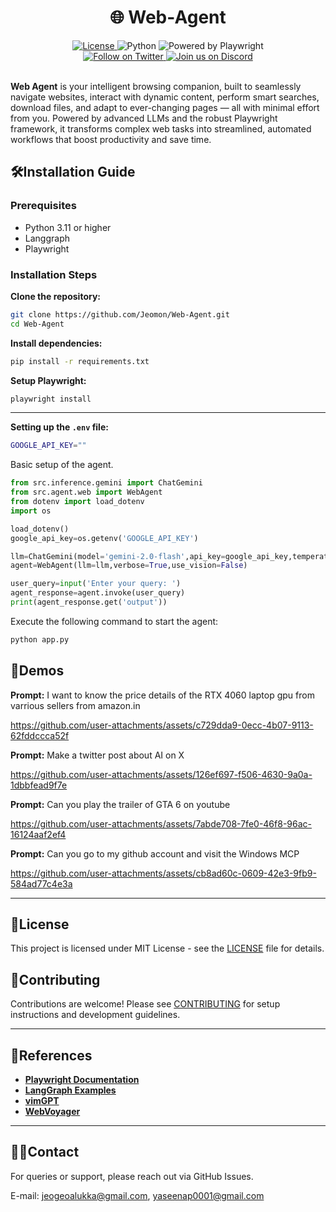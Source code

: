 <div align="center">

  <h1>🌐 Web-Agent</h1>

  <a href="https://github.com/Jeomon/Web-Agent/blob/main/LICENSE">
    <img src="https://img.shields.io/badge/license-MIT-green" alt="License">
  </a>
  <img src="https://img.shields.io/badge/python-3.12%2B-blue" alt="Python">
  <img src="https://img.shields.io/badge/Powered%20by-Playwright-45ba63?logo=playwright&logoColor=white" alt="Powered by Playwright">
  <br>

  <a href="https://x.com/computeraiagent">
    <img src="https://img.shields.io/badge/follow-%40computeraiagent-1DA1F2?logo=twitter&style=flat" alt="Follow on Twitter">
  </a>
  <a href="https://discord.com/invite/Aue9Yj2VzS">
    <img src="https://img.shields.io/badge/Join%20on-Discord-5865F2?logo=discord&logoColor=white&style=flat" alt="Join us on Discord">
  </a>

</div>

<br>

**Web Agent** is your intelligent browsing companion, built to seamlessly navigate websites, interact with dynamic content, perform smart searches, download files, and adapt to ever-changing pages — all with minimal effort from you. Powered by advanced LLMs and the robust Playwright framework, it transforms complex web tasks into streamlined, automated workflows that boost productivity and save time.

## 🛠️Installation Guide

### **Prerequisites**

- Python 3.11 or higher
- Langgraph
- Playwright

### **Installation Steps**

**Clone the repository:**

```bash
git clone https://github.com/Jeomon/Web-Agent.git
cd Web-Agent
```

**Install dependencies:**

```bash
pip install -r requirements.txt
```

**Setup Playwright:**

```bash
playwright install
```

---

**Setting up the `.env` file:**

```bash
GOOGLE_API_KEY=""
```

Basic setup of the agent.

```python
from src.inference.gemini import ChatGemini
from src.agent.web import WebAgent
from dotenv import load_dotenv
import os

load_dotenv()
google_api_key=os.getenv('GOOGLE_API_KEY')

llm=ChatGemini(model='gemini-2.0-flash',api_key=google_api_key,temperature=0)
agent=WebAgent(llm=llm,verbose=True,use_vision=False)

user_query=input('Enter your query: ')
agent_response=agent.invoke(user_query)
print(agent_response.get('output'))

```

Execute the following command to start the agent:

```bash
python app.py
```

## 🎥Demos

**Prompt:** I want to know the price details of the RTX 4060 laptop gpu from varrious sellers from amazon.in

https://github.com/user-attachments/assets/c729dda9-0ecc-4b07-9113-62fddccca52f

**Prompt:** Make a twitter post about AI on X

https://github.com/user-attachments/assets/126ef697-f506-4630-9a0a-1dbbfead9f7e

**Prompt:** Can you play the trailer of GTA 6 on youtube

https://github.com/user-attachments/assets/7abde708-7fe0-46f8-96ac-16124aaf2ef4

**Prompt:** Can you go to my github account and visit the Windows MCP

https://github.com/user-attachments/assets/cb8ad60c-0609-42e3-9fb9-584ad77c4e3a

---

## 🪪License

This project is licensed under MIT License - see the [LICENSE](LICENSE) file for details.

## 🤝Contributing

Contributions are welcome! Please see [CONTRIBUTING](CONTRIBUTING) for setup instructions and development guidelines.

---

## 📒References

- **[Playwright Documentation](https://playwright.dev/docs/intro)**  
- **[LangGraph Examples](https://github.com/langchain-ai/langgraph/blob/main/examples/web-navigation/web_voyager.ipynb)**  
- **[vimGPT](https://github.com/ishan0102/vimGPT)**  
- **[WebVoyager](https://github.com/MinorJerry/WebVoyager)**  

---

## 🤙🏾Contact

For queries or support, please reach out via GitHub Issues.

E-mail: <jeogeoalukka@gmail.com>, <yaseenap0001@gmail.com>
